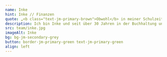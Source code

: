 ```yaml
---
name: Inke
hint: Inke // Finanzen
quote: „<b class="text-jm-primary-brown">Obwohl</b> in meiner Schulzeit zuerst die <b>Mengenlehre</b> unterrichtet wurde, <b>sind</b> die <b>Zahlen mein</b> ständiger <b>Begleiter</b> geworden.“
description: Ich bin Inke und seit über 30 Jahren in der Buchhaltung und im Backoffice tätig. Meine berufliche Laufbahn begann als Steuerfachangestellte, und seitdem sind Zahlen mein ständiger Begleiter. Schon während meiner Schulzeit, als die Mengenlehre unterrichtet wurde, wusste ich, dass Zahlen eine besondere Bedeutung für mich haben. Ich bin ein großer Dänemark-Fan und bringe meine Liebe zur Struktur und Organisation in jedes Projekt ein. Bei JOTT.MEDIA sorge ich dafür, dass im Hintergrund alles reibungslos läuft, damit sich unser Team auf kreative und technische Aufgaben konzentrieren kann.
src: team/inke.jpg
imageAlt: Inke
bg: bg-jm-secondary-grey
button: border-jm-primary-green text-jm-primary-green
align: left
---
```

